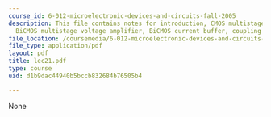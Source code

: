 ```yaml
---
course_id: 6-012-microelectronic-devices-and-circuits-fall-2005
description: This file contains notes for introduction, CMOS multistage voltage amplifier,
  BiCMOS multistage voltage amplifier, BiCMOS current buffer, coupling amplifier stages.
file_location: /coursemedia/6-012-microelectronic-devices-and-circuits-fall-2005/d1b9dac44940b5bccb832684b76505b4_lec21.pdf
file_type: application/pdf
layout: pdf
title: lec21.pdf
type: course
uid: d1b9dac44940b5bccb832684b76505b4

---
```

None